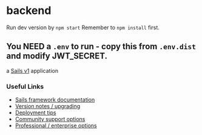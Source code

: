 # backend

Run dev version by `npm start`
Remember to `npm install` first.

## You NEED a `.env` to run - copy this from `.env.dist` and modify JWT_SECRET.


a [Sails v1](https://sailsjs.com) application


### Useful Links

+ [Sails framework documentation](https://sailsjs.com/get-started)
+ [Version notes / upgrading](https://sailsjs.com/documentation/upgrading)
+ [Deployment tips](https://sailsjs.com/documentation/concepts/deployment)
+ [Community support options](https://sailsjs.com/support)
+ [Professional / enterprise options](https://sailsjs.com/enterprise)

